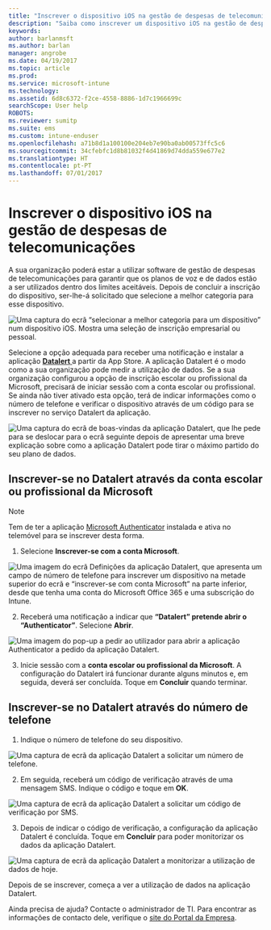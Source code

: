 ```yaml
---
title: "Inscrever o dispositivo iOS na gestão de despesas de telecomunicações com o Intune"
description: "Saiba como inscrever um dispositivo iOS na gestão de despesas de telecomunicações."
keywords: 
author: barlanmsft
ms.author: barlan
manager: angrobe
ms.date: 04/19/2017
ms.topic: article
ms.prod: 
ms.service: microsoft-intune
ms.technology: 
ms.assetid: 6d8c6372-f2ce-4558-8886-1d7c1966699c
searchScope: User help
ROBOTS: 
ms.reviewer: sumitp
ms.suite: ems
ms.custom: intune-enduser
ms.openlocfilehash: a71b8d1a100100e204eb7e90ba0ab00573ffc5c6
ms.sourcegitcommit: 34cfebfc1d8b81032f4d41869d74dda559e677e2
ms.translationtype: HT
ms.contentlocale: pt-PT
ms.lasthandoff: 07/01/2017
---
```

# <a name="enroll-your-ios-device-in-telecom-expense-management"></a>Inscrever o dispositivo iOS na gestão de despesas de telecomunicações

A sua organização poderá estar a utilizar software de gestão de despesas de telecomunicações para garantir que os planos de voz e de dados estão a ser utilizados dentro dos limites aceitáveis. Depois de concluir a inscrição do dispositivo, ser-lhe-á solicitado que selecione a melhor categoria para esse dispositivo.

  ![Uma captura do ecrã “selecionar a melhor categoria para um dispositivo” num dispositivo iOS. Mostra uma seleção de inscrição empresarial ou pessoal.](./media/ios-enroll-10-tem-select-best-category.png)

Selecione a opção adequada para receber uma notificação e instalar a aplicação [ __Datalert__ ](https://itunes.apple.com/app/datalert/id771029268?mt=8) a partir da App Store. A aplicação Datalert é o modo como a sua organização pode medir a utilização de dados. Se a sua organização configurou a opção de inscrição escolar ou profissional da Microsoft, precisará de iniciar sessão com a conta escolar ou profissional. Se ainda não tiver ativado esta opção, terá de indicar informações como o número de telefone e verificar o dispositivo através de um código para se inscrever no serviço Datalert da aplicação.

  ![Uma captura do ecrã de boas-vindas da aplicação Datalert, que lhe pede para se deslocar para o ecrã seguinte depois de apresentar uma breve explicação sobre como a aplicação Datalert pode tirar o máximo partido do seu plano de dados.](./media/ios-enroll-11-tem-datalert-setup.png)

## <a name="enroll-into-datalert-using-your-microsoft-work-or-school-account"></a>Inscrever-se no Datalert através da conta escolar ou profissional da Microsoft

> [!NOTE]
> Tem de ter a aplicação [Microsoft Authenticator](https://docs.microsoft.com/azure/multi-factor-authentication/end-user/microsoft-authenticator-app-how-to) instalada e ativa no telemóvel para se inscrever desta forma.

1. Selecione __Inscrever-se com a conta Microsoft__.

  ![Uma imagem do ecrã Definições da aplicação Datalert, que apresenta um campo de número de telefone para inscrever um dispositivo na metade superior do ecrã e “inscrever-se com conta Microsoft” na parte inferior, desde que tenha uma conta do Microsoft Office 365 e uma subscrição do Intune.](./media/ios-enroll-11a-tem-datalert-enroll-msft-account.png)

2. Receberá uma notificação a indicar que __“Datalert” pretende abrir o “Authenticator”__. Selecione __Abrir__.

  ![Uma imagem do pop-up a pedir ao utilizador para abrir a aplicação Authenticator a pedido da aplicação Datalert.](./media/ios-enroll-11b-tem-datalert-open-authenticator.png)

3. Inicie sessão com a __conta escolar ou profissional da Microsoft__. A configuração do Datalert irá funcionar durante alguns minutos e, em seguida, deverá ser concluída. Toque em __Concluir__ quando terminar.

## <a name="enroll-into-datalert-using-your-phone-number"></a>Inscrever-se no Datalert através do número de telefone

1. Indique o número de telefone do seu dispositivo.

  ![Uma captura de ecrã da aplicação Datalert a solicitar um número de telefone.](./media/ios-enroll-12-tem-datalert-phone-number.png)

2. Em seguida, receberá um código de verificação através de uma mensagem SMS. Indique o código e toque em __OK__.

  ![Uma captura de ecrã da aplicação Datalert a solicitar um código de verificação por SMS.](./media/ios-enroll-13-tem-datalert-sms.png)

3. Depois de indicar o código de verificação, a configuração da aplicação Datalert é concluída. Toque em __Concluir__ para poder monitorizar os dados da aplicação Datalert.

  ![Uma captura de ecrã da aplicação Datalert a monitorizar a utilização de dados de hoje.](./media/ios-enroll-14-tem-datalert-monitoring-active.png)

Depois de se inscrever, começa a ver a utilização de dados na aplicação Datalert.

Ainda precisa de ajuda? Contacte o administrador de TI. Para encontrar as informações de contacto dele, verifique o [site do Portal da Empresa](http://portal.manage.microsoft.com).
